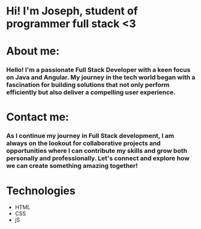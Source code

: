 # Hi! I'm Joseph, student of programmer full stack <3

# About me: 

### Hello! I'm a passionate Full Stack Developer with a keen focus on Java and Angular. My journey in the tech world began with a fascination for building solutions that not only perform efficiently but also deliver a compelling user experience.

# Contact me:

### As I continue my journey in Full Stack development, I am always on the lookout for collaborative projects and opportunities where I can contribute my skills and grow both personally and professionally. Let's connect and explore how we can create something amazing together!

# Technologies
- HTML
- CSS
- jS
